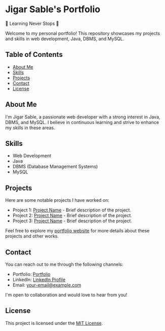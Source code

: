 # Jigar Sable's Portfolio

🌱 Learning Never Stops 🚀

Welcome to my personal portfolio! This repository showcases my projects and skills in web development, Java, DBMS, and MySQL.

## Table of Contents

- [About Me](#about-me)
- [Skills](#skills)
- [Projects](#projects)
- [Contact](#contact)
- [License](#license)

## About Me

I'm Jigar Sable, a passionate web developer with a strong interest in Java, DBMS, and MySQL. I believe in continuous learning and strive to enhance my skills in these areas.

## Skills

- Web Development
- Java
- DBMS (Database Management Systems)
- MySQL

## Projects

Here are some notable projects I have worked on:

- Project 1: [Project Name](link-to-project-repo) - Brief description of the project.
- Project 2: [Project Name](link-to-project-repo) - Brief description of the project.
- Project 3: [Project Name](link-to-project-repo) - Brief description of the project.

Feel free to explore my [portfolio website](link-to-portfolio-website) for more details about these projects and other works.

## Contact

You can reach out to me through the following channels:

- Portfolio: [Portfolio](link-to-portfolio-website)
- LinkedIn: [LinkedIn Profile](link-to-linkedin-profile)
- Email: your-email@example.com

I'm open to collaboration and would love to hear from you!

## License

This project is licensed under the [MIT License](LICENSE).
